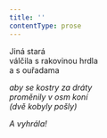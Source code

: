 ```yaml
---
title: ''
contentType: prose
---
```


  

Jiná stará  
válčila s rakovinou hrdla  
a s ouřadama

_aby se kostry za dráty  
proměnily v osm koní  
(dvě kobyly pošly)_

_A vyhrála!_
